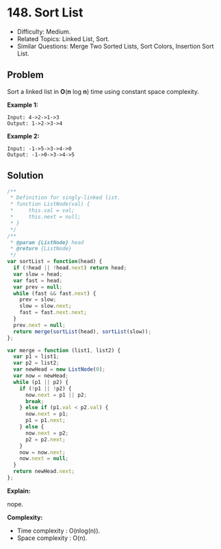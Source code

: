 # 148. Sort List

- Difficulty: Medium.
- Related Topics: Linked List, Sort.
- Similar Questions: Merge Two Sorted Lists, Sort Colors, Insertion Sort List.

## Problem

Sort a linked list in **O**(**n** log **n**) time using constant space complexity.

**Example 1:**

```
Input: 4->2->1->3
Output: 1->2->3->4
```

**Example 2:**

```
Input: -1->5->3->4->0
Output: -1->0->3->4->5
```

## Solution

```javascript
/**
 * Definition for singly-linked list.
 * function ListNode(val) {
 *     this.val = val;
 *     this.next = null;
 * }
 */
/**
 * @param {ListNode} head
 * @return {ListNode}
 */
var sortList = function(head) {
  if (!head || !head.next) return head;
  var slow = head;
  var fast = head;
  var prev = null;
  while (fast && fast.next) {
    prev = slow;
    slow = slow.next;
    fast = fast.next.next;
  }
  prev.next = null;
  return merge(sortList(head), sortList(slow));
};

var merge = function (list1, list2) {
  var p1 = list1;
  var p2 = list2;
  var newHead = new ListNode(0);
  var now = newHead;
  while (p1 || p2) {
    if (!p1 || !p2) {
      now.next = p1 || p2;
      break;
    } else if (p1.val < p2.val) {
      now.next = p1;
      p1 = p1.next;
    } else {
      now.next = p2;
      p2 = p2.next;
    }
    now = now.next;
    now.next = null;
  }
  return newHead.next;
};
```

**Explain:**

nope.

**Complexity:**

* Time complexity : O(nlog(n)).
* Space complexity : O(n).
